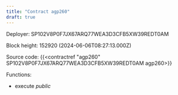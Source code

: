 ```yaml
---
title: "Contract agp260"
draft: true
---
```

Deployer: SP102V8P0F7JX67ARQ77WEA3D3CFB5XW39REDT0AM


 



Block height: 152920 (2024-06-06T08:27:13.000Z)

Source code: {{<contractref "agp260" SP102V8P0F7JX67ARQ77WEA3D3CFB5XW39REDT0AM agp260>}}

Functions:

* execute _public_
